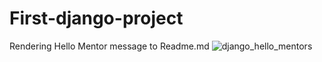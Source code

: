 # First-django-project
Rendering Hello Mentor message to Readme.md
![django_hello_mentors](https://user-images.githubusercontent.com/81278664/120250666-3d777f80-c23c-11eb-88ae-b186b571fa4f.PNG)
